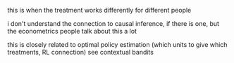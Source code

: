 this is when the treatment works differently for different people

i don't understand the connection to causal inference, if there is one, but the econometrics people talk about this a lot

this is closely related to optimal policy estimation (which units to give which treatments, RL connection) see contextual bandits